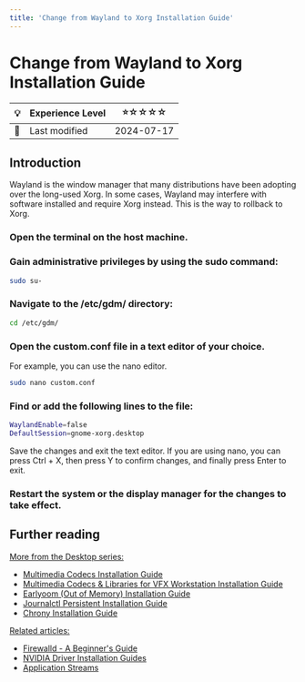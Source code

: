 ```yaml
---
title: 'Change from Wayland to Xorg Installation Guide'
---
```


# Change from Wayland to Xorg Installation Guide

| 💡 | Experience Level  | ⭐☆☆☆☆ |
|--- | --------- | --------|
| 📆 | Last modified | 2024-07-17 |


## Introduction

Wayland is the window manager that many distributions have been adopting over the long-used Xorg. In some cases, Wayland may interfere with software installed and require Xorg instead. This is the way to rollback to Xorg.


### Open the terminal on the host machine.


### Gain administrative privileges by using the sudo command:
```bash
sudo su-
```

### Navigate to the /etc/gdm/ directory:
```bash
cd /etc/gdm/
```

### Open the custom.conf file in a text editor of your choice. 

For example, you can use the nano editor. 

```bash
sudo nano custom.conf
```

### Find or add the following lines to the file:
```bash
WaylandEnable=false
DefaultSession=gnome-xorg.desktop
```

Save the changes and exit the text editor. If you are using nano, you can press Ctrl + X, then press Y to confirm changes, and finally press Enter to exit.

### Restart the system or the display manager for the changes to take effect.


## Further reading

<u>More from the Desktop series:</u>

- [Multimedia Codecs Installation Guide](desktopseries01) 
- [Multimedia Codecs & Libraries for VFX Workstation Installation Guide](desktopseries02)
- [Earlyoom (Out of Memory) Installation Guide](desktopseries04)
- [Journalctl Persistent Installation Guide](desktopseries05)
- [Chrony Installation Guide](desktopseries06)

<u>Related articles:</u>

- [Firewalld - A Beginner's Guide](../system/SystemSeriesA02)
- [NVIDIA Driver Installation Guides](/series/nvidia/)   
- [Application Streams](../system/SystemSeriesA01)
